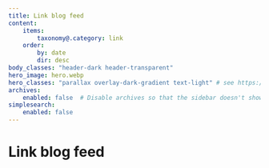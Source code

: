 ```yaml
---
title: Link blog feed
content:
    items:
        taxonomy@.category: link
    order:
        by: date
        dir: desc
body_classes: "header-dark header-transparent"
hero_image: hero.webp
hero_classes: "parallax overlay-dark-gradient text-light" # see https://demo.getgrav.org/blog-skeleton/blog/hero-classes
archives:
    enabled: false  # Disable archives so that the sidebar doesn't show it.
simplesearch:
    enabled: false
---
```


# Link blog feed
